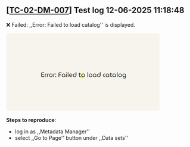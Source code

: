 [[TC-02-DM-007](../../tests/TS-01_Metadata_managment/TS-DM-007#tc-02-dm-007-opening-datasets-catalog--no-datasets-available)] Test log 12-06-2025 11:18:48
---
❌ Failed: ,,Error: Failed to load catalog'' is displayed. 

![error](images/error_TC-02-DM-007.png)

**Steps to reproduce**:
- log in as ,,Metadata Manager''
- select ,,Go to Page'' button under ,,Data sets''

